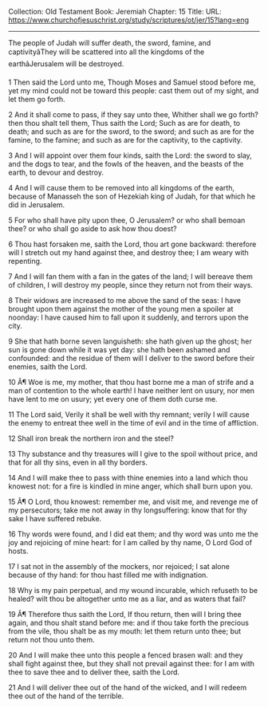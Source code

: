 Collection: Old Testament
Book: Jeremiah
Chapter: 15
Title: 
URL: https://www.churchofjesuschrist.org/study/scriptures/ot/jer/15?lang=eng

---

The people of Judah will suffer death, the sword, famine, and captivityâThey will be scattered into all the kingdoms of the earthâJerusalem will be destroyed.

1 Then said the Lord unto me, Though Moses and Samuel stood before me, yet my mind could not be toward this people: cast them out of my sight, and let them go forth.

2 And it shall come to pass, if they say unto thee, Whither shall we go forth? then thou shalt tell them, Thus saith the Lord; Such as are for death, to death; and such as are for the sword, to the sword; and such as are for the famine, to the famine; and such as are for the captivity, to the captivity.

3 And I will appoint over them four kinds, saith the Lord: the sword to slay, and the dogs to tear, and the fowls of the heaven, and the beasts of the earth, to devour and destroy.

4 And I will cause them to be removed into all kingdoms of the earth, because of Manasseh the son of Hezekiah king of Judah, for that which he did in Jerusalem.

5 For who shall have pity upon thee, O Jerusalem? or who shall bemoan thee? or who shall go aside to ask how thou doest?

6 Thou hast forsaken me, saith the Lord, thou art gone backward: therefore will I stretch out my hand against thee, and destroy thee; I am weary with repenting.

7 And I will fan them with a fan in the gates of the land; I will bereave them of children, I will destroy my people, since they return not from their ways.

8 Their widows are increased to me above the sand of the seas: I have brought upon them against the mother of the young men a spoiler at noonday: I have caused him to fall upon it suddenly, and terrors upon the city.

9 She that hath borne seven languisheth: she hath given up the ghost; her sun is gone down while it was yet day: she hath been ashamed and confounded: and the residue of them will I deliver to the sword before their enemies, saith the Lord.

10 Â¶ Woe is me, my mother, that thou hast borne me a man of strife and a man of contention to the whole earth! I have neither lent on usury, nor men have lent to me on usury; yet every one of them doth curse me.

11 The Lord said, Verily it shall be well with thy remnant; verily I will cause the enemy to entreat thee well in the time of evil and in the time of affliction.

12 Shall iron break the northern iron and the steel?

13 Thy substance and thy treasures will I give to the spoil without price, and that for all thy sins, even in all thy borders.

14 And I will make thee to pass with thine enemies into a land which thou knowest not: for a fire is kindled in mine anger, which shall burn upon you.

15 Â¶ O Lord, thou knowest: remember me, and visit me, and revenge me of my persecutors; take me not away in thy longsuffering: know that for thy sake I have suffered rebuke.

16 Thy words were found, and I did eat them; and thy word was unto me the joy and rejoicing of mine heart: for I am called by thy name, O Lord God of hosts.

17 I sat not in the assembly of the mockers, nor rejoiced; I sat alone because of thy hand: for thou hast filled me with indignation.

18 Why is my pain perpetual, and my wound incurable, which refuseth to be healed? wilt thou be altogether unto me as a liar, and as waters that fail?

19 Â¶ Therefore thus saith the Lord, If thou return, then will I bring thee again, and thou shalt stand before me: and if thou take forth the precious from the vile, thou shalt be as my mouth: let them return unto thee; but return not thou unto them.

20 And I will make thee unto this people a fenced brasen wall: and they shall fight against thee, but they shall not prevail against thee: for I am with thee to save thee and to deliver thee, saith the Lord.

21 And I will deliver thee out of the hand of the wicked, and I will redeem thee out of the hand of the terrible.
